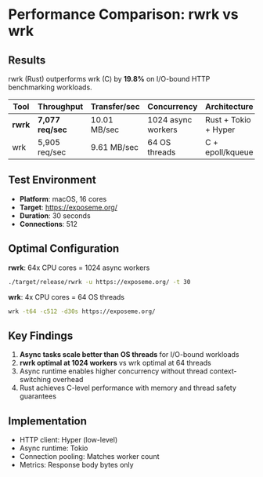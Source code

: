 # Performance Comparison: rwrk vs wrk

## Results

rwrk (Rust) outperforms wrk (C) by **19.8%** on I/O-bound HTTP benchmarking workloads.

| Tool | Throughput | Transfer/sec | Concurrency | Architecture |
|------|-----------|--------------|-------------|--------------|
| **rwrk** | **7,077 req/sec** | 10.01 MB/sec | 1024 async workers | Rust + Tokio + Hyper |
| wrk | 5,905 req/sec | 9.61 MB/sec | 64 OS threads | C + epoll/kqueue |

## Test Environment

- **Platform**: macOS, 16 cores
- **Target**: https://exposeme.org/
- **Duration**: 30 seconds
- **Connections**: 512

## Optimal Configuration

**rwrk**: 64x CPU cores = 1024 async workers
```bash
./target/release/rwrk -u https://exposeme.org/ -t 30
```

**wrk**: 4x CPU cores = 64 OS threads
```bash
wrk -t64 -c512 -d30s https://exposeme.org/
```

## Key Findings

1. **Async tasks scale better than OS threads** for I/O-bound workloads
2. **rwrk optimal at 1024 workers** vs wrk optimal at 64 threads
3. Async runtime enables higher concurrency without thread context-switching overhead
4. Rust achieves C-level performance with memory and thread safety guarantees

## Implementation

- HTTP client: Hyper (low-level)
- Async runtime: Tokio
- Connection pooling: Matches worker count
- Metrics: Response body bytes only
